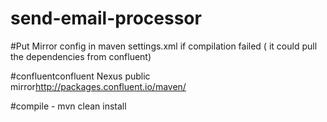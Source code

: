 # send-email-processor

#Put Mirror config in maven settings.xml if compilation failed ( it could pull the dependencies from confluent)

#<mirror><id>confluent</id><mirrorOf>confluent</mirrorOf> <name>Nexus public mirror</name><url>http://packages.confluent.io/maven/</url> </mirror>

#compile - mvn clean install 